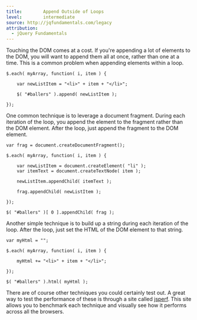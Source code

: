 ```yaml
---
title:        Append Outside of Loops
level:        intermediate
source: http://jqfundamentals.com/legacy
attribution:
  - jQuery Fundamentals
---
```


Touching the DOM comes at a cost. If you're appending a lot of elements to the DOM, you will want to append them all at once, rather than one at a time. This is a common problem when appending elements within a loop.

```
$.each( myArray, function( i, item ) {

	var newListItem = "<li>" + item + "</li>";

	$( "#ballers" ).append( newListItem );

});
```

One common technique is to leverage a document fragment. During each iteration of the loop, you append the element to the fragment rather than the DOM element. After the loop, just append the fragment to the DOM element.

```
var frag = document.createDocumentFragment();

$.each( myArray, function( i, item ) {

	var newListItem = document.createElement( "li" );
	var itemText = document.createTextNode( item );

	newListItem.appendChild( itemText );

	frag.appendChild( newListItem );

});

$( "#ballers" )[ 0 ].appendChild( frag );
```

Another simple technique is to build up a string during each iteration of the loop. After the loop, just set the HTML of the DOM element to that string.

```
var myHtml = "";

$.each( myArray, function( i, item ) {

	myHtml += "<li>" + item + "</li>";

});

$( "#ballers" ).html( myHtml );
```

There are of course other techniques you could certainly test out. A great way to test the performance of these is through a site called [jsperf](http://jsperf.com). This site allows you to benchmark each technique and visually see how it performs across all the browsers.
